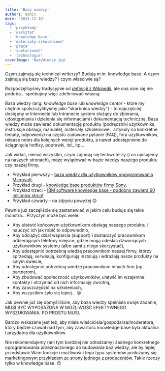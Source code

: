 ```yaml
---
title: 'Bazy wiedzy'
authors: admin
date: '2013-12-18'
tags:
  - 'przykłady'
  - 'warsztat'
  - 'knowledge-base'
  - 'materiały-szkoleniowe'
  - 'praca'
  - 'społeczność'
  - 'technologie'
coverImage: 'BazyWiedzy.jpg'
---
```


Czym zajmują się technical writerzy? Budują m.in. knowledge base. A czym zajmują
się bazy wiedzy? I czym właściwie są?

<!--truncate-->

Rozpoczęlibyśmy tradycyjnie od
[definicji z Wikipedii](http://en.wikipedia.org/wiki/Knowledge_base), ale ona
nam się nie podoba... spróbujmy więc zdefiniować własną:

Baza wiedzy (ang. _knowledge base_ lub _knowledge center_ - które my chętnie
spolszczylibyśmy jako "skarbnica wiedzy") - to najczęściej dostępny w Internecie
lub Intranecie system służący do zbierania, udostępniania i dzielenia się
informacjami i dokumentacją techniczną. Baza wiedzy może zawierać dokumentację
produktu (podręczniki użytkownika, instrukcje obsługi, manuale), materiały
szkoleniowe,  artykuły na konkretne tematy, odpowiedzi na często zadawane
pytanie (FAQ), fora użytkowników, release notes dla kolejnych wersji produktu, a
nawet udostępnione do ściągnięcia hotfixy, poprawki, itd., itp...

Jak widać, niemal wszystko, czym zajmują się techwriterzy (i co opisujemy na
naszych stronach), może wylądować w bazie wiedzy naszego produktu czy naszej
firmy.

- Przykład pierwszy -
  [baza wiedzy dla użytkowników oprogramowania Microsoft](http://support.microsoft.com)**.**
- Przykład drugi -
  [knowledge base produktów firmy Sony](https://www.servicesplus.sel.sony.com/sony-knowledge-base-search.aspx).
- Przykład trzeci -
  [IBM software knowledge base - podobno zawiera 60 milionów stron!](http://www-912.ibm.com/s_dir/slkbase.nsf/slkbase)
- Przykład czwarty - na zdjęciu powyżej 😊

Pewnie już zaczęliście się zastanawiać w jakim celu buduje się takie monstra...
Przyczyn może być wiele:

- Aby ułatwić końcowym użytkownikom obsługę naszego produktu i nauczyć ich jak
  robić to odpowiednio,
- Aby odciążyć dział wsparcia (support) i dostarczyć pracownikom odbierającym
  telefony miejsce, gdzie mogą odesłać dzwoniących użytkowników systemu (albo
  sami z niego skorzystać),
- Aby udostępnić potrzebną wiedzę pracownikom naszej firmy, którzy sprzedają,
  serwisują, konfigurują instalują i wdrażają nasze produkty na całym świecie,
- Aby udostępnić potrzebną wiedzę pracownikom innych firm (np. partnerom),
- Aby zbudować społeczność użytkowników, ułatwić im wzajemne kontakty i otrzymać
  od nich informację zwrotną,
- Aby zaoszczędzić na szkoleniach,
- Aby wszystkim żyło się lepiej... 😉

Jak pewnie już się domyśliliście, aby baza wiedzy spełniała swoje zadanie, MUSI
BYĆ WYPOSAŻONA W MOŻLIWOŚĆ EFEKTYWNEGO WYSZUKIWANIA. PO PROSTU MUSI.

Bardzo wskazane jest też, aby miała właściciela/gospodarza/moderatora, który
będzie czuwał nad tym, aby zawartość knowledge base była aktualna i przydatna
dla użytkowników.

Nie rekomendujemy (ani tym bardziej nie odradzamy) żadnego konkretnego
oprogramowania przeznaczonego do budowania baz wiedzy, ale by lepiej przedstawić
Wam funkcje i możliwości tego typu systemów posłużymy się
[marketingowym przykładem ze strony jednego z producentów](http://www.web-site-scripts.com/knowledge-management/feature-tour).
Takie rzeczy tylko w knowledge base. 😉
